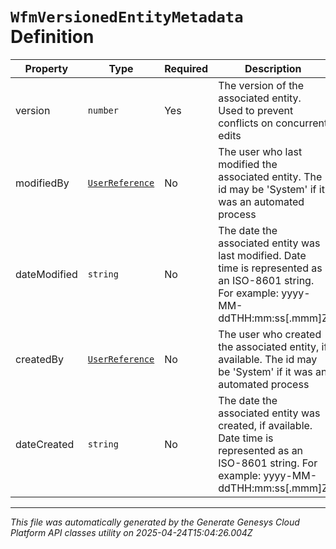 # `WfmVersionedEntityMetadata` Definition

| Property | Type | Required | Description |
|----------|------|----------|-------------|
| version | `number` | Yes | The version of the associated entity.  Used to prevent conflicts on concurrent edits |
| modifiedBy | [`UserReference`](userreference-definition.md) | No | The user who last modified the associated entity. The id may be 'System' if it was an automated process |
| dateModified | `string` | No | The date the associated entity was last modified. Date time is represented as an ISO-8601 string. For example: yyyy-MM-ddTHH:mm:ss[.mmm]Z |
| createdBy | [`UserReference`](userreference-definition.md) | No | The user who created the associated entity, if available. The id may be 'System' if it was an automated process |
| dateCreated | `string` | No | The date the associated entity was created, if available. Date time is represented as an ISO-8601 string. For example: yyyy-MM-ddTHH:mm:ss[.mmm]Z |

---

*This file was automatically generated by the Generate Genesys Cloud Platform API classes utility on 2025-04-24T15:04:26.004Z*
